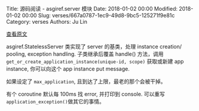 Title: 源码阅读 - asgiref.server 模块
Date: 2018-01-02 00:00
Modified: 2018-01-02 00:00
Slug: verses/667a0787-1ec9-49d8-9bc5-125271f9e81c
Category: verses
Authors: Ju Lin

[查看原文](https://github.com/django/asgiref/blob/master/asgiref/server.py)

asgiref.StatelessServer 类实现了 server 的基类，处理 instance creation/ pooling, exception handling. 子类继承后覆盖 handle() 方法，调用 `get_or_create_application_instance(unique-id, scope)` 获取或新建 app instance, 你可以向这个 app instance put message.

如果设定了 `max_application`, 且到达了上限，最老的那个会被干掉。

有个 coroutine 默认每 100ms 找 error, 并打印到 console. 可以重写 `application_exception()`做其它的事情。
